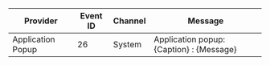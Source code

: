 Provider           |  Event ID  |  Channel  |  Message
-------------------|------------|-----------|------------------------------------------
Application Popup  |  26        |  System   |  Application popup: {Caption} : {Message}